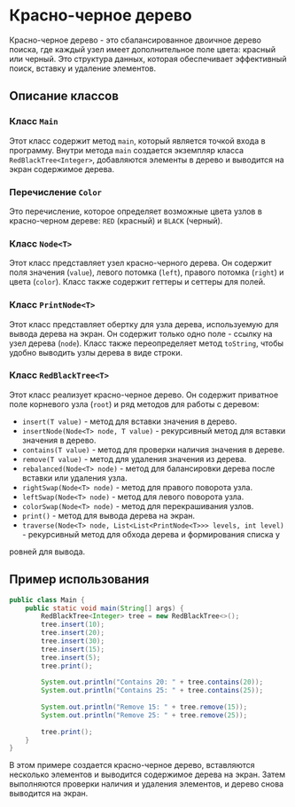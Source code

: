 # Красно-черное дерево

Красно-черное дерево - это сбалансированное двоичное дерево поиска, где каждый узел имеет дополнительное поле цвета: красный или черный. Это структура данных, которая обеспечивает эффективный поиск, вставку и удаление элементов.

## Описание классов

### Класс `Main`
Этот класс содержит метод `main`, который является точкой входа в программу. Внутри метода `main` создается экземпляр класса `RedBlackTree<Integer>`, добавляются элементы в дерево и выводится на экран содержимое дерева.

### Перечисление `Color`
Это перечисление, которое определяет возможные цвета узлов в красно-черном дереве: `RED` (красный) и `BLACK` (черный).

### Класс `Node<T>`
Этот класс представляет узел красно-черного дерева. Он содержит поля значения (`value`), левого потомка (`left`), правого потомка (`right`) и цвета (`color`). Класс также содержит геттеры и сеттеры для полей.

### Класс `PrintNode<T>`
Этот класс представляет обертку для узла дерева, используемую для вывода дерева на экран. Он содержит только одно поле - ссылку на узел дерева (`node`). Класс также переопределяет метод `toString`, чтобы удобно выводить узлы дерева в виде строки.

### Класс `RedBlackTree<T>`
Этот класс реализует красно-черное дерево. Он содержит приватное поле корневого узла (`root`) и ряд методов для работы с деревом:

- `insert(T value)` - метод для вставки значения в дерево.
- `insertNode(Node<T> node, T value)` - рекурсивный метод для вставки значения в дерево.
- `contains(T value)` - метод для проверки наличия значения в дереве.
- `remove(T value)` - метод для удаления значения из дерева.
- `rebalanced(Node<T> node)` - метод для балансировки дерева после вставки или удаления узла.
- `rightSwap(Node<T> node)` - метод для правого поворота узла.
- `leftSwap(Node<T> node)` - метод для левого поворота узла.
- `colorSwap(Node<T> node)` - метод для перекрашивания узлов.
- `print()` - метод для вывода дерева на экран.
- `traverse(Node<T> node, List<List<PrintNode<T>>> levels, int level)` - рекурсивный метод для обхода дерева и формирования списка у

ровней для вывода.

## Пример использования

```java
public class Main {
    public static void main(String[] args) {
        RedBlackTree<Integer> tree = new RedBlackTree<>();
        tree.insert(10);
        tree.insert(20);
        tree.insert(30);
        tree.insert(15);
        tree.insert(5);
        tree.print();
        
        System.out.println("Contains 20: " + tree.contains(20));
        System.out.println("Contains 25: " + tree.contains(25));
        
        System.out.println("Remove 15: " + tree.remove(15));
        System.out.println("Remove 25: " + tree.remove(25));
        
        tree.print();
    }
}
```

В этом примере создается красно-черное дерево, вставляются несколько элементов и выводится содержимое дерева на экран. Затем выполняются проверки наличия и удаления элементов, и дерево снова выводится на экран.